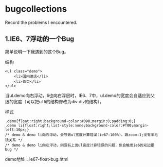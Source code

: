 bugcollections
==============

Record the problems I encountered. 


## 1.IE6、7浮动的一个Bug

简单说明一下我遇到的这个Bug。

结构
	
	<ul class="demo">
		<li>国内酒店</li>
		<li>首页</li>
	</ul>

当ul.demo向右浮动，li也向右浮层时，IE6、7中，ul.demo的宽度会自适应到父级的宽度（可以把ul li的结构修改为div div的结构）。

样式

	.demo{float:right;background-color:#090;margin:0;padding:0;}
	.demo li{float:right;list-style:none;background-color:#f00;margin-left:10px;}
	/* demo & demo li向右浮动，会导致ul宽度计算错误(ie67:100%)。跟zoom:1;没有半毛钱关系 */
	/* demo & demo li向左浮动，则没有上面ul宽度计算错误的问题，但会触发ie6的双边距bug */

demo地址：ie67-float-bug.html